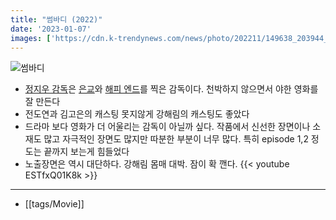```yaml
---
title: "썸바디 (2022)"
date: '2023-01-07'
images: ['https://cdn.k-trendynews.com/news/photo/202211/149638_203944_128.gif']
---
```


![썸바디](https://cdn.k-trendynews.com/news/photo/202211/149638_203944_128.gif)

- [정지우 감독](https://namu.wiki/w/%EC%A0%95%EC%A7%80%EC%9A%B0)은 [은교](https://movie.naver.com/movie/bi/mi/basic.naver?code=88295)와 [해피 엔드](https://movie.naver.com/movie/bi/mi/basic.naver?code=26350)를 찍은 감독이다. 천박하지 않으면서 야한 영화를 잘 만든다
- 전도연과 김고은의 캐스팅 못지않게 강해림의 캐스팅도 좋았다
- 드라마 보다 영화가 더 어울리는 감독이 아닐까 싶다. 작품에서 신선한 장면이나 소재도 많고 자극적인 장면도 많지만 따분한 부분이 너무 많다. 특히 episode 1,2 정도는 끝까지 보는게 힘들었다
- 노출장면은 역시 대단하다. 강해림 몸매 대박. 잠이 확 깬다.
{{< youtube  ESTfxQ01K8k >}}

---
- [[tags/Movie]]